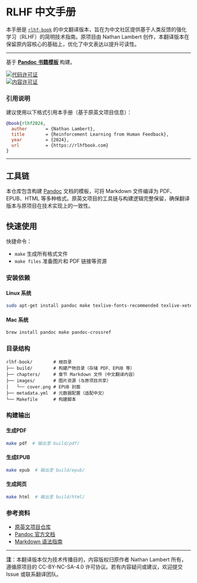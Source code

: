 # RLHF 中文手册  

本手册是 [`rlhf-book`](https://github.com/natolambert/rlhf-book) 的中文翻译版本，旨在为中文社区提供基于人类反馈的强化学习（RLHF）的简明技术指南。原项目由 Nathan Lambert 创作，本翻译版本在保留原内容核心的基础上，优化了中文表达以提升可读性。

---

基于 [**Pandoc 书籍模板**](https://github.com/wikiti/pandoc-book-template) 构建。  

[![代码许可证](https://img.shields.io/badge/license-MIT-blue.svg)](https://github.com/wikiti/pandoc-book-template/blob/master/LICENSE.md)  
[![内容许可证](https://img.shields.io/badge/license-CC--BY--NC--SA--4.0-lightgrey)](https://github.com/natolambert/rlhf-book/blob/main/LICENSE-Content.md)  


### 引用说明  
建议使用以下格式引用本手册（基于原英文项目信息）：  
```bibtex
@book{rlhf2024,
  author       = {Nathan Lambert},
  title        = {Reinforcement Learning from Human Feedback},
  year         = {2024},
  url          = {https://rlhfbook.com}
}
```

----

## 工具链  
本仓库包含构建 [Pandoc](http://pandoc.org/) 文档的模板，可将 Markdown 文件编译为 PDF、EPUB、HTML 等多种格式。原英文项目的工具链与构建逻辑完整保留，确保翻译版本与原项目在技术实现上的一致性。

## 快速使用  
快捷命令：  
- `make` 生成所有格式文件  
- `make files` 准备图片和 PDF 链接等资源  

### 安装依赖  

#### Linux 系统  
```sh
sudo apt-get install pandoc make texlive-fonts-recommended texlive-xetex
```

#### Mac 系统  
```sh
brew install pandoc make pandoc-crossref
```

### 目录结构  

```
rlhf-book/        # 根目录  
├── build/        # 构建产物目录（存储 PDF、EPUB 等）  
├── chapters/     # 章节 Markdown 文件（中文翻译内容）  
├── images/       # 图片资源（与原项目共享）  
│   └── cover.png # EPUB 封面  
├── metadata.yml  # 元数据配置（适配中文）  
└── Makefile      # 构建脚本
```

### 构建输出  

#### 生成PDF  
```sh
make pdf  # 输出至 build/pdf/
```

#### 生成EPUB  
```sh
make epub  # 输出至 build/epub/
```

#### 生成网页  
```sh
make html  # 输出至 build/html/
```

### 参考资料  
- [原英文项目仓库](https://github.com/natolambert/rlhf-book)  
- [Pandoc 官方文档](http://pandoc.org/MANUAL.html)  
- [Markdown 语法指南](https://www.markdownguide.org/)  

---  
**注**：本翻译版本仅为技术传播目的，内容版权归原作者 Nathan Lambert 所有，遵循原项目的 CC-BY-NC-SA-4.0 许可协议。若有内容疑问或建议，欢迎提交 Issue 或联系翻译团队。